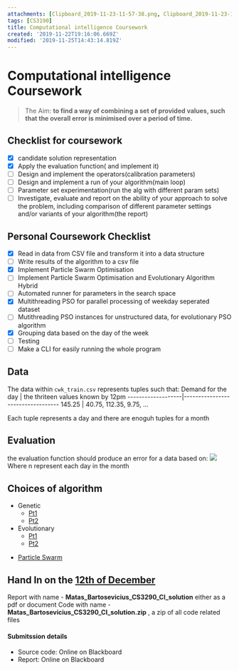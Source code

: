 ```yaml
---
attachments: [Clipboard_2019-11-23-11-57-38.png, Clipboard_2019-11-23-11-58-03.png, Clipboard_2019-11-23-11-58-06.png, Clipboard_2019-11-23-12-03-34.png, CS3910_CI_AssignmentBrief_1_final.pdf]
tags: [CS3190]
title: Computational intelligence Coursework
created: '2019-11-22T19:16:06.669Z'
modified: '2019-11-25T14:43:14.819Z'
---
```


# Computational intelligence Coursework
>  The Aim: **to find a way of combining a set of provided values, such that the overall error is minimised over a  period of time.**
## Checklist for coursework
- [x]  candidate solution representation
- [x]  Apply the evaluation function( and implement it)
- [ ]  Design and implement the operators(calibration parameters)
- [ ]  Design and implement a run of your algorithm(main loop)
- [ ]  Parameter set experimentation(run the alg with different param sets)
- [ ] Investigate, evaluate and report on the ability of your approach to solve the problem, including comparison of different parameter settings and/or variants of your algorithm(the report)
## Personal Coursework Checklist
- [x] Read in data from CSV file and transform it into a data structure
- [ ] Write results of the algorithm to a csv file  
- [x] Implement Particle Swarm Optimisation
- [ ] Implement Particle Swarm Optimisation and Evolutionary Algorithm Hybrid
- [ ] Automated runner for parameters in the search space
- [x] Multithreading PSO for parallel processing of weekday seperated dataset
- [ ] Mutithreading PSO instances for unstructured data, for evolutionary PSO algorithm
- [x] Grouping data based on the day of the week
- [ ] Testing
- [ ] Make a CLI for easily running the whole program

## Data
The data within ```cwk_train.csv``` represents tuples such that:
Demand for the day | the thriteen values known by 12pm
-------------------|----------------------------------
145.25             | 40.75, 112.35, 9.75, ...

Each tuple represents a day and there are enoguh tuples for a month

## Evaluation

the evaluation function should produce an error for a data based on: 
![](@attachment/Clipboard_2019-11-23-12-03-34.png)
Where n represent each day in the month

## Choices of algorithm
* Genetic
  * [Pt1](https://learn-eu-central-1-prod-fleet01-xythos.s3-eu-central-1.amazonaws.com/5d2cb9c32e9d7/1219670?response-content-disposition=inline%3B%20filename%2A%3DUTF-8%27%27gp.pdf&response-content-type=application%2Fpdf&X-Amz-Algorithm=AWS4-HMAC-SHA256&X-Amz-Date=20191123T201853Z&X-Amz-SignedHeaders=host&X-Amz-Expires=21600&X-Amz-Credential=AKIAIZ3QX2YUHH4EOO3A%2F20191123%2Feu-central-1%2Fs3%2Faws4_request&X-Amz-Signature=c31c5905b73a6e4e5e57d30b4930bfcaad97af48377ab75a9cc95a5b69ac949f)
  * [Pt2](https://learn-eu-central-1-prod-fleet01-xythos.s3-eu-central-1.amazonaws.com/5d2cb9c32e9d7/1219671?response-content-disposition=inline%3B%20filename%2A%3DUTF-8%27%27gp_tricks.pdf&response-content-type=application%2Fpdf&X-Amz-Algorithm=AWS4-HMAC-SHA256&X-Amz-Date=20191123T201855Z&X-Amz-SignedHeaders=host&X-Amz-Expires=21600&X-Amz-Credential=AKIAIZ3QX2YUHH4EOO3A%2F20191123%2Feu-central-1%2Fs3%2Faws4_request&X-Amz-Signature=331d08b521904bfe0cfe646a08b06fab23d007297c69242288a5a75da740dcba)
* Evolutionary
  * [Pt1](https://learn-eu-central-1-prod-fleet01-xythos.s3-eu-central-1.amazonaws.com/5d2cb9c32e9d7/1179569?response-content-disposition=inline%3B%20filename%2A%3DUTF-8%27%27evol_alg.pdf&response-content-type=application%2Fpdf&X-Amz-Algorithm=AWS4-HMAC-SHA256&X-Amz-Date=20191123T201849Z&X-Amz-SignedHeaders=host&X-Amz-Expires=21600&X-Amz-Credential=AKIAIZ3QX2YUHH4EOO3A%2F20191123%2Feu-central-1%2Fs3%2Faws4_request&X-Amz-Signature=f58dc62750ba8f98d1818f89788fe5cbb4b5daaa302b0f1c4bad5f660b8e7306)
  * [Pt2](https://learn-eu-central-1-prod-fleet01-xythos.s3-eu-central-1.amazonaws.com/5d2cb9c32e9d7/1179571?response-content-disposition=inline%3B%20filename%2A%3DUTF-8%27%27evol_alg_details.pdf&response-content-type=application%2Fpdf&X-Amz-Algorithm=AWS4-HMAC-SHA256&X-Amz-Date=20191123T201851Z&X-Amz-SignedHeaders=host&X-Amz-Expires=21600&X-Amz-Credential=AKIAIZ3QX2YUHH4EOO3A%2F20191123%2Feu-central-1%2Fs3%2Faws4_request&X-Amz-Signature=a2006f4fb0438bffdd61e757eece742a0a58a79400cda94556df3302a871b79b) 
- [Particle Swarm](https://learn-eu-central-1-prod-fleet01-xythos.s3-eu-central-1.amazonaws.com/5d2cb9c32e9d7/1512866?response-content-disposition=inline%3B%20filename%2A%3DUTF-8%27%27Lecture%25203%2520-%2520Swarm%2520Intelligence%25281%2529.pdf&response-content-type=application%2Fpdf&X-Amz-Algorithm=AWS4-HMAC-SHA256&X-Amz-Date=20191123T201845Z&X-Amz-SignedHeaders=host&X-Amz-Expires=21600&X-Amz-Credential=AKIAIZ3QX2YUHH4EOO3A%2F20191123%2Feu-central-1%2Fs3%2Faws4_request&X-Amz-Signature=8431119950b8f025db9ab9d188e2a75b3f722441e0b5a3cae7dd024b44b42b3a)

## Hand In on the [12th of December]()
Report with name - **Matas_Bartosevicius_CS3290_CI_solution** either as a pdf or document
Code with name -  **Matas_Bartosevicius_CS3290_CI_solution.zip** , a zip of all code related files

#### Submitssion details
- Source code: Online on Blackboard
- Report: Online on Blackboard 

